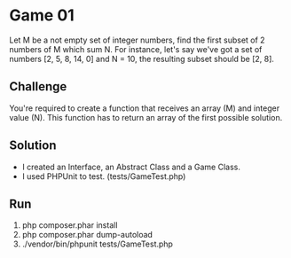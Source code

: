 # Game 01

Let M be a not empty set of integer numbers, find the first subset of 2 numbers of M which sum N. For instance, let's say we've got a set of numbers [2, 5, 8, 14, 0] and N = 10, the resulting subset should be [2, 8].

## Challenge
You're required to create a function that receives an array (M) and integer value (N). This function has to return an array of the first possible solution.

## Solution

- I created an Interface, an Abstract Class and a Game Class.
- I used PHPUnit to test. (tests/GameTest.php)

## Run

1. php composer.phar install
2. php composer.phar dump-autoload
3. ./vendor/bin/phpunit tests/GameTest.php
